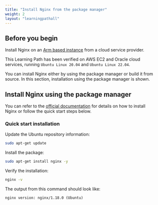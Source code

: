 ```yaml
---
title: "Install Nginx from the package manager"
weight: 2
layout: "learningpathall"
---
```


## Before you begin

Install Nginx on an [Arm based instance](/learning-paths/server-and-cloud/csp/) from a cloud service provider.

This Learning Path has been verified on AWS EC2 and Oracle cloud services, running `Ubuntu Linux 20.04` and `Ubuntu Linux 22.04`.

You can install Nginx either by using the package manager or build it from source. In this section, installation using the package manager is shown.

## Install Nginx using the package manager

You can refer to the [official documentation](https://docs.nginx.com/nginx/admin-guide/installing-nginx/installing-nginx-open-source/#installing-a-prebuilt-ubuntu-package-from-an-ubuntu-repository) for details on how to install Nginx or follow the quick start steps below.

### Quick start installation 

Update the Ubuntu repository information:

```bash
sudo apt-get update
```

Install the package:

```bash
sudo apt-get install nginx -y 
```

Verify the installation:

```bash
nginx -v
```
The output from this command should look like:

```output
nginx version: nginx/1.18.0 (Ubuntu)
```

